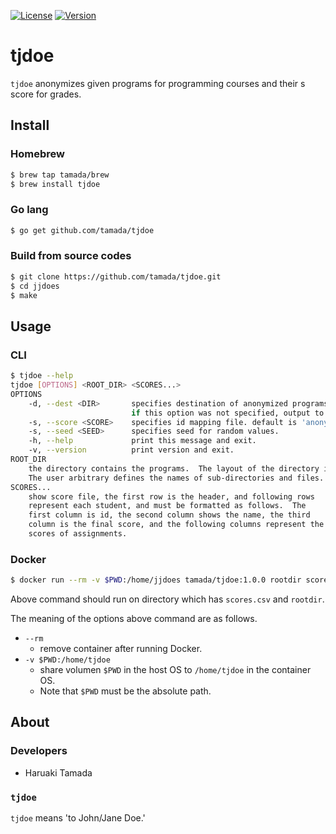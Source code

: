 [![License](https://img.shields.io/badge/License-Apache%02d2.0-blue.svg)](https://github.com/tamada/tjdoe/blob/master/LICENSE)
[![Version](https://img.shields.io/badge/Version-1.0.0-yellowgreen.svg)](https://github.com/tamada/tjdoe/releases/tag/v1.0.0)

# tjdoe

`tjdoe` anonymizes given programs for programming courses and their s score for grades.

## Install

### Homebrew

```sh
$ brew tap tamada/brew
$ brew install tjdoe
```

### Go lang

```sh
$ go get github.com/tamada/tjdoe
```

### Build from source codes

```sh
$ git clone https://github.com/tamada/tjdoe.git
$ cd jjdoes
$ make
```

## Usage

### CLI

```sh
$ tjdoe --help
tjdoe [OPTIONS] <ROOT_DIR> <SCORES...>
OPTIONS
    -d, --dest <DIR>       specifies destination of anonymized programs.
                           if this option was not specified, output to 'dest' directory.
    -s, --score <SCORE>    specifies id mapping file. default is 'anonymized_score.csv'
    -s, --seed <SEED>      specifies seed for random values.
    -h, --help             print this message and exit.
    -v, --version          print version and exit.
ROOT_DIR
    the directory contains the programs.  The layout of the directory is arbitrary.
    The user arbitrary defines the names of sub-directories and files.
SCORES...
    show score file, the first row is the header, and following rows
    represent each student, and must be formatted as follows.  The
    first column is id, the second column shows the name, the third
    column is the final score, and the following columns represent the
    scores of assignments.
```

### Docker

```sh
$ docker run --rm -v $PWD:/home/jjdoes tamada/tjdoe:1.0.0 rootdir scores.csv...
```

Above command should run on directory which has `scores.csv` and `rootdir`.

The meaning of the options above command are as follows.

* `--rm`
    * remove container after running Docker.
* `-v $PWD:/home/tjdoe`
    * share volumen `$PWD` in the host OS to `/home/tjdoe` in the container OS.
    * Note that `$PWD` must be the absolute path.

## About

### Developers

* Haruaki Tamada

### `tjdoe`

`tjdoe` means 'to John/Jane Doe.'
